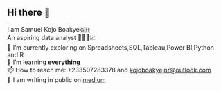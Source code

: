 ## Hi there 👋
I am Samuel Kojo Boakye🇬🇭 <br>
An aspiring data analyst 🧑🏿‍💻📈<br>
🔭 I’m currently exploring on Spreadsheets,SQL,Tableau,Power BI,Python and R <br>
🌱 I’m learning **everything** <br>
📫 How to reach me: +233507283378 and kojoboakyejnr@outlook.com <br>
💬 I am writing in public on [medium](https://medium.com/@kojoboakye21)
<!--
**KojoBoakye/KojoBoakye** is a ✨ _special_ ✨ repository because its `README.md` (this file) appears on your GitHub profile.

Here are some ideas to get you started:

- 🔭 I’m currently working on ...
- 🌱 I’m currently learning ...
- 👯 I’m looking to collaborate on ...
- 🤔 I’m looking for help with ...
-  ...
- 📫 How to reach me: ...
- 😄 Pronouns: ...
- ⚡ Fun fact: ...
-->
